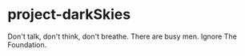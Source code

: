 # project-darkSkies
Don't talk, don't think, don't breathe. There are busy men. Ignore The Foundation.
